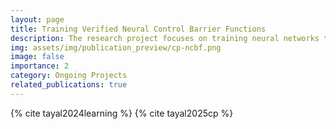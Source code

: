 ```yaml
---
layout: page
title: Training Verified Neural Control Barrier Functions
description: The research project focuses on training neural networks to learn control barrier functions (CBFs) that are formally verified for safety in dynamic environments.
img: assets/img/publication_preview/cp-ncbf.png
image: false
importance: 2
category: Ongoing Projects
related_publications: true
---
```


{% cite tayal2024learning %} {% cite tayal2025cp %}
